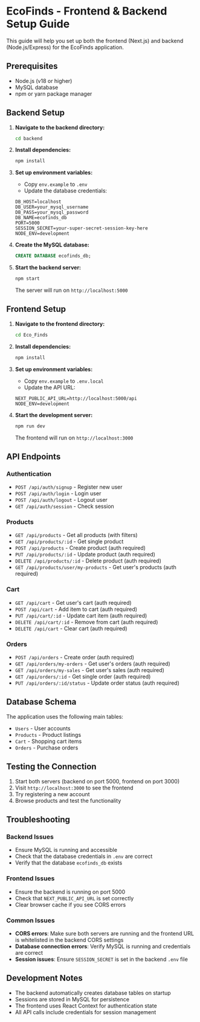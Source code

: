 # EcoFinds - Frontend & Backend Setup Guide

This guide will help you set up both the frontend (Next.js) and backend (Node.js/Express) for the EcoFinds application.

## Prerequisites

- Node.js (v18 or higher)
- MySQL database
- npm or yarn package manager

## Backend Setup

1. **Navigate to the backend directory:**
   ```bash
   cd backend
   ```

2. **Install dependencies:**
   ```bash
   npm install
   ```

3. **Set up environment variables:**
   - Copy `env.example` to `.env`
   - Update the database credentials:
   ```env
   DB_HOST=localhost
   DB_USER=your_mysql_username
   DB_PASS=your_mysql_password
   DB_NAME=ecofinds_db
   PORT=5000
   SESSION_SECRET=your-super-secret-session-key-here
   NODE_ENV=development
   ```

4. **Create the MySQL database:**
   ```sql
   CREATE DATABASE ecofinds_db;
   ```

5. **Start the backend server:**
   ```bash
   npm start
   ```
   The server will run on `http://localhost:5000`

## Frontend Setup

1. **Navigate to the frontend directory:**
   ```bash
   cd Eco_Finds
   ```

2. **Install dependencies:**
   ```bash
   npm install
   ```

3. **Set up environment variables:**
   - Copy `env.example` to `.env.local`
   - Update the API URL:
   ```env
   NEXT_PUBLIC_API_URL=http://localhost:5000/api
   NODE_ENV=development
   ```

4. **Start the development server:**
   ```bash
   npm run dev
   ```
   The frontend will run on `http://localhost:3000`

## API Endpoints

### Authentication
- `POST /api/auth/signup` - Register new user
- `POST /api/auth/login` - Login user
- `POST /api/auth/logout` - Logout user
- `GET /api/auth/session` - Check session

### Products
- `GET /api/products` - Get all products (with filters)
- `GET /api/products/:id` - Get single product
- `POST /api/products` - Create product (auth required)
- `PUT /api/products/:id` - Update product (auth required)
- `DELETE /api/products/:id` - Delete product (auth required)
- `GET /api/products/user/my-products` - Get user's products (auth required)

### Cart
- `GET /api/cart` - Get user's cart (auth required)
- `POST /api/cart` - Add item to cart (auth required)
- `PUT /api/cart/:id` - Update cart item (auth required)
- `DELETE /api/cart/:id` - Remove from cart (auth required)
- `DELETE /api/cart` - Clear cart (auth required)

### Orders
- `POST /api/orders` - Create order (auth required)
- `GET /api/orders/my-orders` - Get user's orders (auth required)
- `GET /api/orders/my-sales` - Get user's sales (auth required)
- `GET /api/orders/:id` - Get single order (auth required)
- `PUT /api/orders/:id/status` - Update order status (auth required)

## Database Schema

The application uses the following main tables:
- `Users` - User accounts
- `Products` - Product listings
- `Cart` - Shopping cart items
- `Orders` - Purchase orders

## Testing the Connection

1. Start both servers (backend on port 5000, frontend on port 3000)
2. Visit `http://localhost:3000` to see the frontend
3. Try registering a new account
4. Browse products and test the functionality

## Troubleshooting

### Backend Issues
- Ensure MySQL is running and accessible
- Check that the database credentials in `.env` are correct
- Verify that the database `ecofinds_db` exists

### Frontend Issues
- Ensure the backend is running on port 5000
- Check that `NEXT_PUBLIC_API_URL` is set correctly
- Clear browser cache if you see CORS errors

### Common Issues
- **CORS errors**: Make sure both servers are running and the frontend URL is whitelisted in the backend CORS settings
- **Database connection errors**: Verify MySQL is running and credentials are correct
- **Session issues**: Ensure `SESSION_SECRET` is set in the backend `.env` file

## Development Notes

- The backend automatically creates database tables on startup
- Sessions are stored in MySQL for persistence
- The frontend uses React Context for authentication state
- All API calls include credentials for session management
